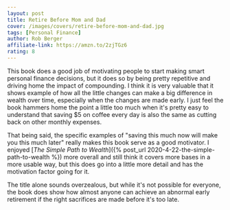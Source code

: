 ```yaml
---
layout: post
title: Retire Before Mom and Dad
cover: /images/covers/retire-before-mom-and-dad.jpg
tags: [Personal Finance]
author: Rob Berger
affiliate-link: https://amzn.to/2zjTGz6
rating: 8
---
```


This book does a good job of motivating people to start making smart personal finance decisions, but it does so by being pretty repetitive and driving home the impact of compounding. I think it is very valuable that it shows example of how all the little changes can make a big difference in wealth over time, especially when the changes are made early. I just feel the book hammers home the point a little too much when it's pretty easy to understand that saving $5 on coffee every day is also the same as cutting back on other monthly expenses.

That being said, the specific examples of "saving this much now will make you this much later" really makes this book serve as a good motivator. I enjoyed [_The Simple Path to Wealth_]({% post_url 2020-4-22-the-simple-path-to-wealth %}) more overall and still think it covers more bases in a more usable way, but this does go into a little more detail and has the motivation factor going for it.

The title alone sounds overzealous, but while it's not possible for everyone, the book does show how almost anyone can achieve an abnormal early retirement if the right sacrifices are made before it's too late.